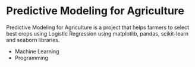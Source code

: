 # Predictive Modeling for Agriculture

Predictive Modeling for Agriculture is a project that helps farmers to select best crops using Logistic Regression using matplotlib, pandas, scikit-learn and seaborn libraries.
* Machine Learning
* Programming
